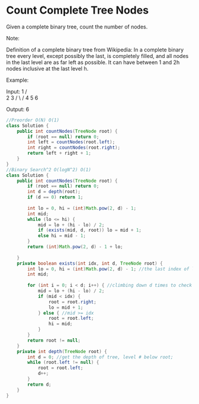 # Count Complete Tree Nodes
Given a complete binary tree, count the number of nodes.

Note:

Definition of a complete binary tree from Wikipedia:
In a complete binary tree every level, except possibly the last, is completely filled, and all nodes in the last level are as far left as possible. It can have between 1 and 2h nodes inclusive at the last level h.

Example:

Input: 
    1
   / \
  2   3
 / \  /
4  5 6

Output: 6

```java
//Preorder O(N) O(1)
class Solution {
    public int countNodes(TreeNode root) {
        if (root == null) return 0;
        int left = countNodes(root.left);
        int right = countNodes(root.right);
        return left + right + 1;
    }
}
//Binary Search^2 O(logN^2) O(1)
class Solution {
    public int countNodes(TreeNode root) {
        if (root == null) return 0;
        int d = depth(root);
        if (d == 0) return 1;
        
        int lo = 0, hi = (int)Math.pow(2, d) - 1;
        int mid;
        while (lo <= hi) {
            mid = lo + (hi - lo) / 2;
            if (exists(mid, d, root)) lo = mid + 1;
            else hi = mid - 1;
        }
        return (int)Math.pow(2, d) - 1 + lo;
        
    }
    private boolean exists(int idx, int d, TreeNode root) {
        int lo = 0, hi = (int)Math.pow(2, d) - 1; //the last index of last level
        int mid;
        
        for (int i = 0; i < d; i++) { //climbing down d times to check if there is node at idx.
            mid = lo + (hi - lo) / 2;
            if (mid < idx) {
                root = root.right;
                lo = mid + 1;
            } else { //mid >= idx
                root = root.left;
                hi = mid;
            }
        }
        return root != null;
    }
    private int depth(TreeNode root) {
        int d = 0; //get the depth of tree, level # below root;
        while (root.left != null) {
            root = root.left;
            d++;
        }
        return d;
    }
}
```

